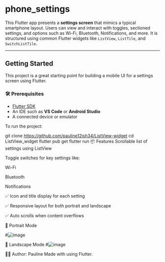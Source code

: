 #  phone_settings

This Flutter app presents a **settings screen** that mimics a typical smartphone layout. Users can view and interact with toggles, sectioned settings, and options such as Wi-Fi, Bluetooth, Notifications, and more. It is structured using common Flutter widgets like `ListView`, `ListTile`, and `SwitchListTile`.

---

##  Getting Started

This project is a great starting point for building a mobile UI for a settings screen using Flutter.

### 🛠 Prerequisites

- [Flutter SDK](https://flutter.dev/docs/get-started/install)
- An IDE such as **VS Code** or **Android Studio**
- A connected device or emulator

To run the project:

git clone https://github.com/pauline12ish34/ListView-widget
cd ListView_widget
flutter pub get
flutter run
📦 Features
  Scrollable list of settings using ListView

  Toggle switches for key settings like:

  Wi-Fi

  Bluetooth

   Notifications

✅ Icon and title display for each setting

✅ Responsive layout for both portrait and landscape

✅ Auto scrolls when content overflows


📱 Portrait Mode

 #![image](https://github.com/user-attachments/assets/3a6422a1-bdc1-493b-a4b0-6fe925cd8a53)


📱 Landscape Mode
#![image](https://github.com/user-attachments/assets/2d811f91-8139-46b2-9e84-90211876697f)





🧑‍💻 Author: Pauline
Made with  using Flutter.








